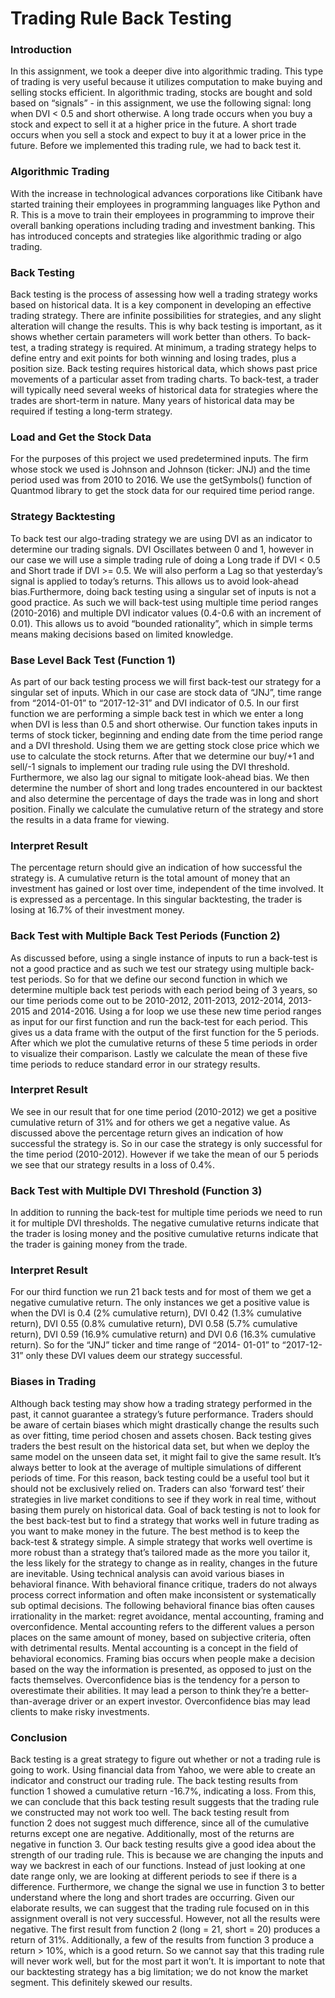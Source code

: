 # Trading Rule Back Testing

### Introduction

In this assignment, we took a deeper dive into algorithmic trading. This type of trading is very useful because
it utilizes computation to make buying and selling stocks efficient. In algorithmic trading, stocks are bought
and sold based on “signals” - in this assignment, we use the following signal: long when DVI < 0.5 and short
otherwise. A long trade occurs when you buy a stock and expect to sell it at a higher price in the future.
A short trade occurs when you sell a stock and expect to buy it at a lower price in the future. Before we
implemented this trading rule, we had to back test it.

### Algorithmic Trading

With the increase in technological advances corporations like Citibank have started training their employees
in programming languages like Python and R. This is a move to train their employees in programming to
improve their overall banking operations including trading and investment banking. This has introduced
concepts and strategies like algorithmic trading or algo trading.

### Back Testing

Back testing is the process of assessing how well a trading strategy works based on historical data. It is
a key component in developing an effective trading strategy. There are infinite possibilities for strategies,
and any slight alteration will change the results. This is why back testing is important, as it shows whether
certain parameters will work better than others. To back-test, a trading strategy is required. At minimum,
a trading strategy helps to define entry and exit points for both winning and losing trades, plus a position
size. Back testing requires historical data, which shows past price movements of a particular asset from
trading charts. To back-test, a trader will typically need several weeks of historical data for strategies where
the trades are short-term in nature. Many years of historical data may be required if testing a long-term
strategy.

### Load and Get the Stock Data

For the purposes of this project we used predetermined inputs. The firm whose stock we used is Johnson and
Johnson (ticker: JNJ) and the time period used was from 2010 to 2016. We use the getSymbols() function
of Quantmod library to get the stock data for our required time period range.

### Strategy Backtesting

To back test our algo-trading strategy we are using DVI as an indicator to determine our trading signals.
DVI Oscillates between 0 and 1, however in our case we will use a simple trading rule of doing a Long trade if DVI < 0.5 and Short trade if DVI >= 0.5. We will also perform a Lag so that yesterday’s signal is applied
to today’s returns. This allows us to avoid look-ahead bias.Furthermore, doing back testing using a singular
set of inputs is not a good practice. As such we will back-test using multiple time period ranges (2010-2016)
and multiple DVI indicator values (0.4-0.6 with an increment of 0.01). This allows us to avoid “bounded
rationality”, which in simple terms means making decisions based on limited knowledge.

### Base Level Back Test (Function 1)

As part of our back testing process we will first back-test our strategy for a singular set of inputs. Which
in our case are stock data of “JNJ”, time range from “2014-01-01” to “2017-12-31” and DVI indicator of
0.5. In our first function we are performing a simple back test in which we enter a long when DVI is less
than 0.5 and short otherwise. Our function takes inputs in terms of stock ticker, beginning and ending date
from the time period range and a DVI threshold. Using them we are getting stock close price which we use
to calculate the stock returns. After that we determine our buy/+1 and sell/-1 signals to implement our
trading rule using the DVI threshold. Furthermore, we also lag our signal to mitigate look-ahead bias. We
then determine the number of short and long trades encountered in our backtest and also determine the
percentage of days the trade was in long and short position. Finally we calculate the cumulative return of
the strategy and store the results in a data frame for viewing.

### Interpret Result

The percentage return should give an indication of how successful the strategy is. A cumulative return is the
total amount of money that an investment has gained or lost over time, independent of the time involved.
It is expressed as a percentage. In this singular backtesting, the trader is losing at 16.7% of their investment
money.

### Back Test with Multiple Back Test Periods (Function 2)

As discussed before, using a single instance of inputs to run a back-test is not a good practice and as such
we test our strategy using multiple back-test periods. So for that we define our second function in which we
determine multiple back test periods with each period being of 3 years, so our time periods come out to be
2010-2012, 2011-2013, 2012-2014, 2013-2015 and 2014-2016. Using a for loop we use these new time period
ranges as input for our first function and run the back-test for each period. This gives us a data frame with
the output of the first function for the 5 periods. After which we plot the cumulative returns of these 5 time
periods in order to visualize their comparison. Lastly we calculate the mean of these five time periods to
reduce standard error in our strategy results.

### Interpret Result

We see in our result that for one time period (2010-2012) we get a positive cumulative return of 31% and
for others we get a negative value. As discussed above the percentage return gives an indication of how
successful the strategy is. So in our case the strategy is only successful for the time period (2010-2012).
However if we take the mean of our 5 periods we see that our strategy results in a loss of 0.4%.

### Back Test with Multiple DVI Threshold (Function 3)
In addition to running the back-test for multiple time periods we need to run it for multiple DVI thresholds.
The negative cumulative returns indicate that the trader is losing money and the positive cumulative returns
indicate that the trader is gaining money from the trade.

### Interpret Result

For our third function we run 21 back tests and for most of them we get a negative cumulative return.
The only instances we get a positive value is when the DVI is 0.4 (2% cumulative return), DVI 0.42 (1.3%
cumulative return), DVI 0.55 (0.8% cumulative return), DVI 0.58 (5.7% cumulative return), DVI 0.59 (16.9%
cumulative return) and DVI 0.6 (16.3% cumulative return). So for the “JNJ” ticker and time range of “2014-
01-01” to “2017-12-31” only these DVI values deem our strategy successful.

### Biases in Trading

Although back testing may show how a trading strategy performed in the past, it cannot guarantee a
strategy’s future performance. Traders should be aware of certain biases which might drastically change the
results such as over fitting, time period chosen and assets chosen.
Back testing gives traders the best result on the historical data set, but when we deploy the same model on
the unseen data set, it might fail to give the same result. It’s always better to look at the average of multiple
simulations of different periods of time. For this reason, back testing could be a useful tool but it should
not be exclusively relied on. Traders can also ‘forward test’ their strategies in live market conditions to see
if they work in real time, without basing them purely on historical data. Goal of back testing is not to look
for the best back-test but to find a strategy that works well in future trading as you want to make money in
the future. The best method is to keep the back-test & strategy simple. A simple strategy that works well
overtime is more robust than a strategy that’s tailored made as the more you tailor it, the less likely for the
strategy to change as in reality, changes in the future are inevitable.
Using technical analysis can avoid various biases in behavioral finance. With behavioral finance critique,
traders do not always process correct information and often make inconsistent or systematically sub optimal
decisions. The following behavioral finance bias often causes irrationality in the market: regret avoidance,
mental accounting, framing and overconfidence. Mental accounting refers to the different values a person
places on the same amount of money, based on subjective criteria, often with detrimental results. Mental
accounting is a concept in the field of behavioral economics. Framing bias occurs when people make a decision based on the way the information is presented, as opposed to just on the facts themselves. Overconfidence
bias is the tendency for a person to overestimate their abilities. It may lead a person to think they’re
a better-than-average driver or an expert investor. Overconfidence bias may lead clients to make risky
investments.

### Conclusion

Back testing is a great strategy to figure out whether or not a trading rule is going to work. Using financial
data from Yahoo, we were able to create an indicator and construct our trading rule. The back testing
results from function 1 showed a cumulative return -16.7%, indicating a loss. From this, we can conclude
that this back testing result suggests that the trading rule we constructed may not work too well. The back
testing result from function 2 does not suggest much difference, since all of the cumulative returns except
one are negative.
Additionally, most of the returns are negative in function 3. Our back testing results give a good idea about
the strength of our trading rule. This is because we are changing the inputs and way we backrest in each
of our functions. Instead of just looking at one date range only, we are looking at different periods to see if
there is a difference.
Furthermore, we change the signal we use in function 3 to better understand where the long and short trades
are occurring. Given our elaborate results, we can suggest that the trading rule focused on in this assignment
overall is not very successful. However, not all the results were negative. The first result from function 2
(long = 21, short = 20) produces a return of 31%. Additionally, a few of the results from function 3 produce
a return > 10%, which is a good return. So we cannot say that this trading rule will never work well, but
for the most part it won’t. It is important to note that our backtesting strategy has a big limitation; we do
not know the market segment. This definitely skewed our results.
